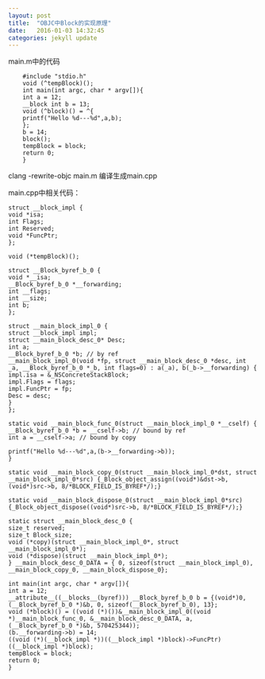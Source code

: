 ```yaml
---
layout: post
title:  "OBJC中Block的实现原理"
date:   2016-01-03 14:32:45
categories: jekyll update
---
```


main.m中的代码
```
    #include "stdio.h"
    void (^tempBlock)();
    int main(int argc, char * argv[]){
    int a = 12;
    __block int b = 13;
    void (^block)() = ^{
    printf("Hello %d---%d",a,b);
    };
    b = 14;
    block();
    tempBlock = block;
    return 0;
    }
```
clang -rewrite-objc main.m 编译生成main.cpp

main.cpp中相关代码：

    struct __block_impl {
    void *isa;
    int Flags;
    int Reserved;
    void *FuncPtr;
    };

    void (*tempBlock)();

    struct __Block_byref_b_0 {
    void *__isa;
    __Block_byref_b_0 *__forwarding;
    int __flags;
    int __size;
    int b;
    };

    struct __main_block_impl_0 {
    struct __block_impl impl;
    struct __main_block_desc_0* Desc;
    int a;
    __Block_byref_b_0 *b; // by ref
    __main_block_impl_0(void *fp, struct __main_block_desc_0 *desc, int _a, __Block_byref_b_0 *_b, int flags=0) : a(_a), b(_b->__forwarding) {
    impl.isa = &_NSConcreteStackBlock;
    impl.Flags = flags;
    impl.FuncPtr = fp;
    Desc = desc;
    }
    };

    static void __main_block_func_0(struct __main_block_impl_0 *__cself) {
    __Block_byref_b_0 *b = __cself->b; // bound by ref
    int a = __cself->a; // bound by copy

    printf("Hello %d---%d",a,(b->__forwarding->b));
    }

    static void __main_block_copy_0(struct __main_block_impl_0*dst, struct __main_block_impl_0*src) {_Block_object_assign((void*)&dst->b, (void*)src->b, 8/*BLOCK_FIELD_IS_BYREF*/);}

    static void __main_block_dispose_0(struct __main_block_impl_0*src) {_Block_object_dispose((void*)src->b, 8/*BLOCK_FIELD_IS_BYREF*/);}

    static struct __main_block_desc_0 {
    size_t reserved;
    size_t Block_size;
    void (*copy)(struct __main_block_impl_0*, struct __main_block_impl_0*);
    void (*dispose)(struct __main_block_impl_0*);
    } __main_block_desc_0_DATA = { 0, sizeof(struct __main_block_impl_0), __main_block_copy_0, __main_block_dispose_0};

    int main(int argc, char * argv[]){
    int a = 12;
    __attribute__((__blocks__(byref))) __Block_byref_b_0 b = {(void*)0,(__Block_byref_b_0 *)&b, 0, sizeof(__Block_byref_b_0), 13};
    void (*block)() = ((void (*)())&__main_block_impl_0((void *)__main_block_func_0, &__main_block_desc_0_DATA, a, (__Block_byref_b_0 *)&b, 570425344));
    (b.__forwarding->b) = 14;
    ((void (*)(__block_impl *))((__block_impl *)block)->FuncPtr)((__block_impl *)block);
    tempBlock = block;
    return 0;
    }

